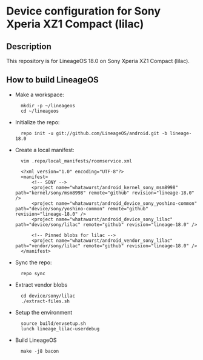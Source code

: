 Device configuration for Sony Xperia XZ1 Compact (lilac)
========================================================

Description
-----------

This repository is for LineageOS 18.0 on Sony Xperia XZ1 Compact (lilac).

How to build LineageOS
----------------------

* Make a workspace:

        mkdir -p ~/lineageos
        cd ~/lineageos

* Initialize the repo:

        repo init -u git://github.com/LineageOS/android.git -b lineage-18.0

* Create a local manifest:

        vim .repo/local_manifests/roomservice.xml

        <?xml version="1.0" encoding="UTF-8"?>
        <manifest>
            <!-- SONY -->
            <project name="whatawurst/android_kernel_sony_msm8998" path="kernel/sony/msm8998" remote="github" revision="lineage-18.0" />
            <project name="whatawurst/android_device_sony_yoshino-common" path="device/sony/yoshino-common" remote="github" revision="lineage-18.0" />
            <project name="whatawurst/android_device_sony_lilac" path="device/sony/lilac" remote="github" revision="lineage-18.0" />

            <!-- Pinned blobs for lilac -->
            <project name="whatawurst/android_vendor_sony_lilac" path="vendor/sony/lilac" remote="github" revision="lineage-18.0" />
        </manifest>

* Sync the repo:

        repo sync

* Extract vendor blobs

        cd device/sony/lilac
        ./extract-files.sh

* Setup the environment

        source build/envsetup.sh
        lunch lineage_lilac-userdebug

* Build LineageOS

        make -j8 bacon
